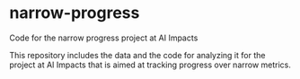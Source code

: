 # narrow-progress
Code for the narrow progress project at AI Impacts

This repository includes the data and the code for analyzing it for the project at AI Impacts that is aimed at tracking progress over narrow metrics.
